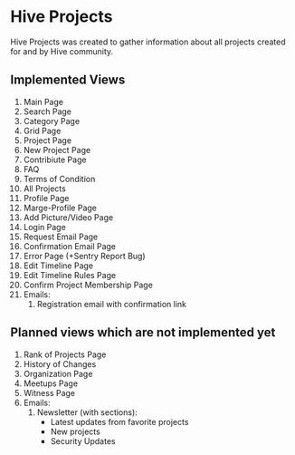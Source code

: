 # Hive Projects

Hive Projects was created to gather information about all projects created for and by Hive community.

## Implemented Views

1. Main Page
2. Search Page
3. Category Page
4. Grid Page
5. Project Page
6. New Project Page
7. Contribiute Page
8. FAQ
9. Terms of Condition
10. All Projects
11. Profile Page
12. Marge-Profile Page
13. Add Picture/Video Page
14. Login Page
15. Request Email Page
16. Confirmation Email Page
17. Error Page (+Sentry Report Bug)
18. Edit Timeline Page
19. Edit Timeline Rules Page
20. Confirm Project Membership Page
21. Emails:
    1. Registration email with confirmation link

## Planned views which are not implemented yet

1. Rank of Projects Page
2. History of Changes
3. Organization Page
4. Meetups Page
5. Witness Page
6. Emails:
    1. Newsletter (with sections):
        * Latest updates from favorite projects
        * New projects
        * Security Updates
